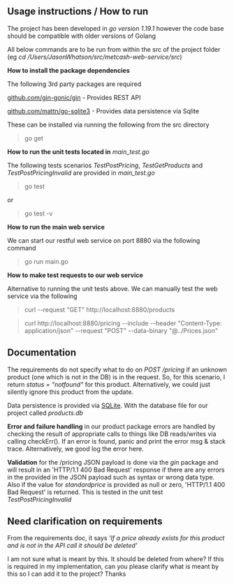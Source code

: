 ## Usage instructions / How to run

The project has been developed in *go version 1.19.1* however the code base should be compatible with older versions of Golang

All below commands are to be run from within the src of the project folder (eg *cd /Users/JasonWhatson/src/metcash-web-service/src*)

**How to install the package dependencies**

The following 3rd party packages are required 

[github.com/gin-gonic/gin](https://github.com/gin-gonic/gin) - Provides REST API

[github.com/mattn/go-sqlite3](https://github.com/mattn/go-sqlite3) - Provides data persistence via Sqlite

These can be installed via running the following from the src directory

> go get

**How to run the unit tests located in** *main_test.go*

The following tests scenarios _TestPostPricing_, _TestGetProducts_ and _TestPostPricingInvalid_ are provided in *main_test.go*

> go test  
>
or
>
> go test -v

**How to run the main web service**

We can start our restful web service on port 8880 via the following command

> go run main.go

**How to make test requests to our web service**

Alternative to running the unit tests above. We can manually test the web service via the following

> curl --request "GET" http://localhost:8880/products

>curl http://localhost:8880/pricing --include --header "Content-Type: application/json" --request "POST" --data-binary "@../Prices.json"

## Documentation

The requirements do not specify what to do on _POST /pricing_ if an unknown product (one which is not in the DB) is in the request. So, for this scenario, I return _status = "notfound"_ for this product. Alternatively, we could just silently ignore this product from the update.

Data persistence is provided via [SQLite](https://en.wikipedia.org/wiki/SQLite). With the database file for our project called _products.db_

**Error and failure handling** in our product package errors are handled by checking the result of appropriate calls to things like DB reads/writes via calling checkErr(). If an error is found, panic and print the error msg & stack trace. Alternatively, we good log the error here. 

**Validation** for the /pricing JSON payload is done via the _gin_ package and will result in an 'HTTP/1.1 400 Bad Request' response if there are any errors in the provided in the JSON payload such as syntax or wrong data type. Also if the value for _standardprice_ is provided as null or zero, 'HTTP/1.1 400 Bad Request' is returned. This is tested in the unit test _TestPostPricingInvalid_ 

## Need clarification on requirements 

From the requirements doc, it says _'If a price already exists for this product and is not in the API call it should be deleted'_

I am not sure what is meant by this. It should be deleted from where? 
If this is required in my implementation, can you please clarify what is meant by this so I can add it to the project? Thanks

